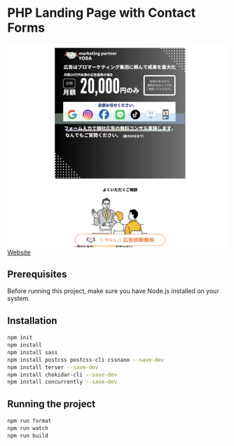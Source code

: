 # PHP Landing Page with Contact Forms

<!-- Image -->
![](./screenshot.png)
[Website]()


## Prerequisites
Before running this project, make sure you have Node.js installed on your system.

## Installation

```bash
npm init 
npm install
npm install sass 
npm install postcss postcss-cli cssnano --save-dev 
npm install terser --save-dev 
npm install chokidar-cli --save-dev 
npm install concurrently --save-dev 
```

## Running the project
```bash
npm run format
npm run watch
npm run build 
```



